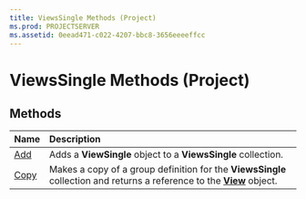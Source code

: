 ```yaml
---
title: ViewsSingle Methods (Project)
ms.prod: PROJECTSERVER
ms.assetid: 0eead471-c022-4207-bbc8-3656eeeeffcc
---
```



# ViewsSingle Methods (Project)

## Methods



|**Name**|**Description**|
|:-----|:-----|
|[Add](viewssingle-add-method-project.md)|Adds a  **ViewSingle** object to a **ViewsSingle** collection.|
|[Copy](viewssingle-copy-method-project.md)|Makes a copy of a group definition for the  **ViewsSingle** collection and returns a reference to the **[View](viewsingle-object-project.md)** object.|

